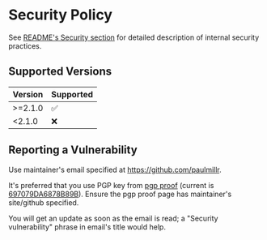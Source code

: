 # Security Policy

See [README's Security section](./README.md#security) for detailed description of internal security practices.

## Supported Versions

| Version | Supported          |
| ------- | ------------------ |
| >=2.1.0   | :white_check_mark: |
| <2.1.0   | :x:                |

## Reporting a Vulnerability

Use maintainer's email specified at https://github.com/paulmillr.

It's preferred that you use
PGP key from [pgp proof](https://paulmillr.com/pgp_proof.txt) (current is [697079DA6878B89B](https://paulmillr.com/pgp_proof.txt)).
Ensure the pgp proof page has maintainer's site/github specified.

You will get an update as soon as the email is read; a "Security vulnerability" phrase in email's title would help.

